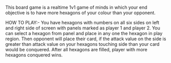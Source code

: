 This board game is a realtime 1v1 game of minds in which your end objective is to have more hexagons of your colour than your opponent.

HOW TO PLAY:-
You have hexagons with numbers on all six sides on left and right side of screen with panels marked as player 1 and player 2.
You can select a hexagon from panel and place in any one the hexagon in play region.
Then opponent will place their card, if the attack value on the side is greater than attack value on your hexagons touching side than your card would be conquered.
After all hexagons are filled, player with more hexagons conquered wins.

